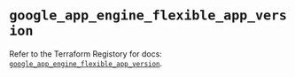 # `google_app_engine_flexible_app_version`

Refer to the Terraform Registory for docs: [`google_app_engine_flexible_app_version`](https://www.terraform.io/docs/providers/google/r/app_engine_flexible_app_version).
